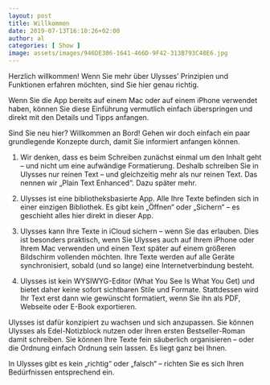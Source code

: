 ```yaml
---
layout: post
title: Willkommen
date: 2019-07-13T16:10:26+02:00
author: al
categories: [ Show ]
image: assets/images/946DE306-1641-466D-9F42-313B793C48E6.jpg
---
```


Herzlich willkommen! Wenn Sie mehr über Ulysses’ Prinzipien und Funktionen erfahren möchten, sind Sie hier genau richtig.

Wenn Sie die App bereits auf einem Mac oder auf einem iPhone verwendet haben, können Sie diese Einführung vermutlich einfach überspringen und direkt mit den Details und Tipps anfangen.

Sind Sie neu hier? Willkommen an Bord! Gehen wir doch einfach ein paar grundlegende Konzepte durch, damit Sie informiert anfangen können.

1. Wir denken, dass es beim Schreiben zunächst einmal um den Inhalt geht – und nicht um eine aufwändige Formatierung. Deshalb schreiben Sie in Ulysses nur reinen Text – und gleichzeitig mehr als nur reinen Text. Das nennen wir „Plain Text Enhanced“. Dazu später mehr.

2. Ulysses ist eine bibliotheksbasierte App. Alle Ihre Texte befinden sich in einer einzigen Bibliothek. Es gibt kein „Öffnen“ oder „Sichern“ – es geschieht alles hier direkt in dieser App.

3. Ulysses kann Ihre Texte in iCloud sichern – wenn Sie das erlauben. Dies ist besonders praktisch, wenn Sie Ulysses auch auf Ihrem iPhone oder Ihrem Mac verwenden und einen Text später auf einem größeren Bildschirm vollenden möchten. Ihre Texte werden auf alle Geräte synchronisiert, sobald (und so lange) eine Internetverbindung besteht.

4. Ulysses ist kein WYSIWYG-Editor (What You See Is What You Get) und bietet daher keine sofort sichtbaren Stile und Formate. Stattdessen wird Ihr Text erst dann wie gewünscht formatiert, wenn Sie ihn als PDF, Webseite oder E-Book exportieren.

Ulysses ist dafür konzipiert zu wachsen und sich anzupassen. Sie können Ulysses als Edel-Notizblock nutzen oder Ihren ersten Bestseller-Roman damit schreiben. Sie können Ihre Texte fein säuberlich organisieren – oder die Ordnung einfach Ordnung sein lassen. Es liegt ganz bei Ihnen.

In Ulysses gibt es kein „richtig“ oder „falsch“ – richten Sie es sich Ihren Bedürfnissen entsprechend ein.

